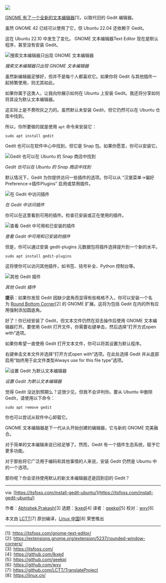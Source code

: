 ![](https://img.linux.net.cn/data/attachment/album/202210/30/124029bf0qjklphcpzpclh.jpg)

[GNOME 有了一个全新的文本编辑器](https://itsfoss.com/gnome-text-editor/)\[1\]，以取代旧的 Gedit 编辑器。

虽然 GNOME 42 已经可以使用了它，但 Ubuntu 22.04 还依赖于 Gedit。

这在 Ubuntu 22.10 中发生了变化。 GNOME 文本编辑器Text Editor 现在是默认程序，甚至没有安装 Gedit。

![搜索文本编辑器只出现 GNOME 文本编辑器](https://img.linux.net.cn/data/attachment/album/202210/30/124112hpt4czutjixloalc.png)

_搜索文本编辑器只出现 GNOME 文本编辑器_

虽然新编辑器足够好，但并不是每个人都喜欢它。如果你将 Gedit 与其他插件一起频繁使用，则尤其如此。

如果你属于这类人，让我向你展示如何在 Ubuntu 上安装 Gedit。我还将分享如何将其设为默认文本编辑器。

这实际上是不费吹灰之力的。虽然默认未安装 Gedit，但它仍然可以在 Ubuntu 仓库中找到。

所以，你所要做的就是使用 `apt` 命令来安装它：

```
sudo apt install gedit
```

Gedit 也可以在软件中心中找到，但它是 Snap 包。如果你愿意，你可以安装它。

![Gedit 也可以在 Ubuntu 的 Snap 商店中找到](https://img.linux.net.cn/data/attachment/album/202210/30/124112dnggkp0rrrpd202k.png)

_Gedit 也可以在 Ubuntu 的 Snap 商店中找到_

默认情况下，Gedit 为你提供访问一些插件的选项。你可以从 “汉堡菜单->偏好Preference\->插件Plugins” 启用或禁用插件。

![在 Gedit 中访问插件](https://img.linux.net.cn/data/attachment/album/202210/30/124112gc31tzflb6g9fz9q.png)

_在 Gedit 中访问插件_

你可以在这里看到可用的插件。检查已安装或正在使用的插件。

![查看 Gedit 中可用和已安装的插件](https://img.linux.net.cn/data/attachment/album/202210/30/124113s9j0k897jxj070zl.png)

_查看 Gedit 中可用和已安装的插件_

但是，你可以通过安装 gedit-plugins 元数据包将插件选择提升到一个新的水平。

```
sudo apt install gedit-plugins
```

这将使你可以访问其他插件，如书签、括号补全、Python 控制台等。

![其他 Gedit 插件](https://img.linux.net.cn/data/attachment/album/202210/30/124113mrhhh2zrp0hbdn0y.png)

_其他 Gedit 插件_

**提示**：如果你发现 Gedit 因缺少底角而显得有些格格不入，你可以安装一个名为 [Round Bottom Corner](https://extensions.gnome.org/extension/5237/rounded-window-corners/)\[2\] 的 GNOME 扩展。这将为包括 Gedit 在内的所有应用强制添加圆底角。

好了！你已经安装了 Gedit，但文本文件仍然在双击操作后使用 GNOME 文本编辑器打开。要使用 Gedit 打开文件，你需要右键单击，然后选择“打开方式open with”选项。

如果你希望一直使用 Gedit 打开文本文件，你可以将其设置为默认程序。

右键单击文本文件并选择“打开方式open with”选项。在此处选择 Gedit 并从底部启用“始终用于此文件类型Always use for this file type”选项。

![设置 Gedit 为默认文本编辑器](https://img.linux.net.cn/data/attachment/album/202210/30/124113aevt74728utvrv34.png)

_设置 Gedit 为默认文本编辑器_

觉得 Gedit 没达到预期么？这很少见，但我不会评判你。要从 Ubuntu 中删除 Gedit，请使用以下命令：

```
sudo apt remove gedit
```

你也可以尝试从软件中心卸载它。

GNOME 文本编辑器是下一代从头开始创建的编辑器，它与新的 GNOME 完美融合。

对于简单的文本编辑来说已经足够了。然而，Gedit 有一个插件生态系统，赋予它更多功能。

对于那些将它广泛用于编码和其他事情的人来说，安装 Gedit 仍然是 Ubuntu 中的一个选项。

那你呢？你会坚持使用默认的新文本编辑器还是回到旧的 Gedit？

___

via: [https://itsfoss.com/install-gedit-ubuntu/](https://itsfoss.com/install-gedit-ubuntu/)

作者：[Abhishek Prakash](https://itsfoss.com/)\[3\] 选题：[lkxed](https://github.com/lkxed)\[4\] 译者：[geekpi](https://github.com/geekpi)\[5\] 校对：[wxy](https://github.com/wxy)\[6\]

本文由 [LCTT](https://github.com/LCTT/TranslateProject)\[7\] 原创编译，[Linux 中国](https://linux.cn/)\[8\] 荣誉推出

___

\[1\]: https://itsfoss.com/gnome-text-editor/  
\[2\]: https://extensions.gnome.org/extension/5237/rounded-window-corners/  
\[3\]: https://itsfoss.com/  
\[4\]: https://github.com/lkxed  
\[5\]: https://github.com/geekpi  
\[6\]: https://github.com/wxy  
\[7\]: https://github.com/LCTT/TranslateProject  
\[8\]: https://linux.cn/